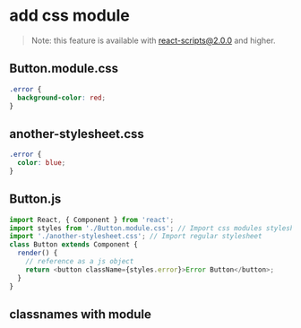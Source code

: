 # add css module
> Note: this feature is available with react-scripts@2.0.0 and higher.


## Button.module.css
```css
.error {
  background-color: red;
}
```

## another-stylesheet.css
```css
.error {
  color: blue;
}
```

## Button.js
```js
import React, { Component } from 'react';
import styles from './Button.module.css'; // Import css modules stylesheet as styles
import './another-stylesheet.css'; // Import regular stylesheet
class Button extends Component {
  render() {
    // reference as a js object
    return <button className={styles.error}>Error Button</button>;
  }
}
```

## classnames with module


